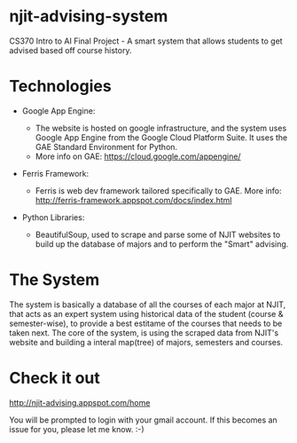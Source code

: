 # njit-advising-system
CS370 Intro to AI Final Project - A smart system that allows students to get advised based off course history.

# Technologies

*	Google App Engine:
	*	The website is hosted on google infrastructure, and the system uses Google App Engine from the Google Cloud Platform Suite. It uses the GAE Standard Environment for Python.
	*	More info on GAE: https://cloud.google.com/appengine/
*	Ferris Framework:
	*	Ferris is web dev framework tailored specifically to GAE. More info: http://ferris-framework.appspot.com/docs/index.html

*	Python Libraries:
	* 	BeautifulSoup, used to scrape and parse some of NJIT websites to build up the database of majors and to perform the "Smart" advising.

# The System

The system is basically a database of all the courses of each major at NJIT, that acts as an expert system using historical data of the student (course & semester-wise), to provide a best estitame of the courses that needs to be taken next. The core of the system, is using the scraped data from NJIT's website and building a interal map(tree) of majors, semesters and courses.

# Check it out
http://njit-advising.appspot.com/home

You will be prompted to login with your gmail account. If this becomes an issue for you, please let me know.
:-)
